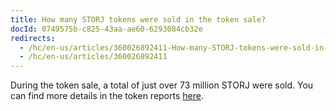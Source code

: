 ```yaml
---
title: How many STORJ tokens were sold in the token sale?
docId: 0749575b-c825-43aa-ae60-6293084cb32e
redirects:
  - /hc/en-us/articles/360026892411-How-many-STORJ-tokens-were-sold-in-the-token-sale
  - /hc/en-us/articles/360026892411
---
```

During the token sale, a total of just over 73 million STORJ were sold. You can find more details in the token reports [here](https://www.storj.io/content-categories/token-reports).